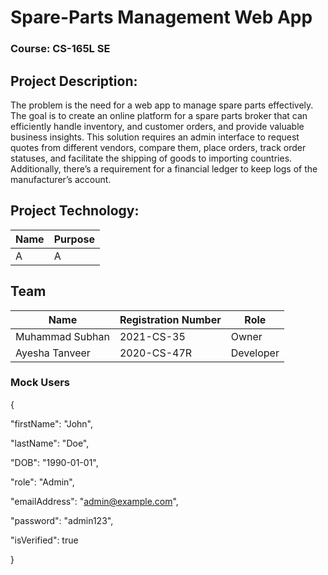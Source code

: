 # Spare-Parts Management Web App  

### Course: **CS-165L SE**  

## **Project Descripti**on:

The problem is the need for a web app to manage spare parts effectively. The goal is to create an online platform for a spare parts broker that can efficiently handle inventory, and customer orders, and provide valuable business insights. This solution requires an admin interface to request quotes from different vendors, compare them, place orders, track order statuses, and facilitate the shipping of goods to importing countries. Additionally, there’s a requirement for a financial ledger to keep logs of the manufacturer’s account.  

## Project Technology:

| Name | Purpose | 
| ---- | ------- |
| A    | A       |

## Team

| Name            | Registration Number | Role  |
| --------------- | ------------------- | ----- |
| Muhammad Subhan | 2021-CS-35          | Owner |
| Ayesha Tanveer | 2020-CS-47R          | Developer |

### Mock Users

{

 "firstName": "John",

 "lastName": "Doe",

 "DOB": "1990-01-01",

 "role": "Admin",

 "emailAddress": "admin@example.com",

 "password": "admin123",

 "isVerified": true

}